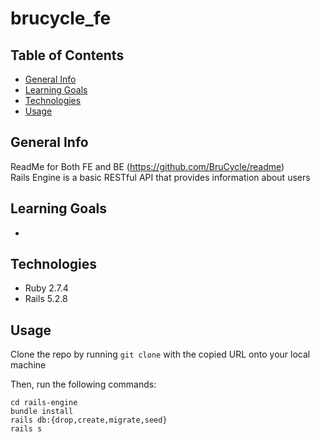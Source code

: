# brucycle_fe

## Table of Contents
* [General Info](#general-info)
* [Learning Goals](#learning-goals)
* [Technologies](#technologies)
* [Usage](#usage)


## General Info
ReadMe for Both FE and BE (https://github.com/BruCycle/readme)<br>
Rails Engine is a basic RESTful API that provides information about users 

## Learning Goals
- 

## Technologies
- Ruby 2.7.4
- Rails 5.2.8

## Usage

Clone the repo by running `git clone` with the copied URL onto your local machine

Then, run the following commands:
```
cd rails-engine
bundle install
rails db:{drop,create,migrate,seed}
rails s
```
